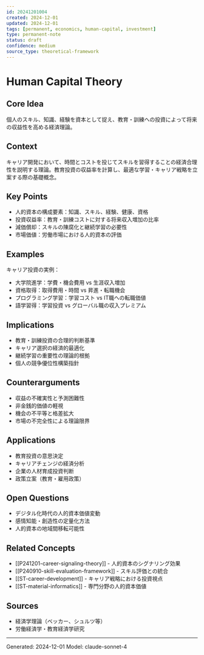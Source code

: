 ```yaml
---
id: 20241201004
created: 2024-12-01
updated: 2024-12-01
tags: [permanent, economics, human-capital, investment]
type: permanent-note
status: draft
confidence: medium
source_type: theoretical-framework
---
```


# Human Capital Theory

## Core Idea
個人のスキル、知識、経験を資本として捉え、教育・訓練への投資によって将来の収益性を高める経済理論。

## Context
キャリア開発において、時間とコストを投じてスキルを習得することの経済合理性を説明する理論。教育投資の収益率を計算し、最適な学習・キャリア戦略を立案する際の基礎概念。

## Key Points
- 人的資本の構成要素：知識、スキル、経験、健康、資格
- 投資収益率：教育・訓練コストに対する将来収入増加の比率
- 減価償却：スキルの陳腐化と継続学習の必要性
- 市場価値：労働市場における人的資本の評価

## Examples
キャリア投資の実例：
- 大学院進学：学費・機会費用 vs 生涯収入増加
- 資格取得：取得費用・時間 vs 昇進・転職機会
- プログラミング学習：学習コスト vs IT職への転職価値
- 語学習得：学習投資 vs グローバル職の収入プレミアム

## Implications
- 教育・訓練投資の合理的判断基準
- キャリア選択の経済的最適化
- 継続学習の重要性の理論的根拠
- 個人の競争優位性構築指針

## Counterarguments
- 収益の不確実性と予測困難性
- 非金銭的価値の軽視
- 機会の不平等と格差拡大
- 市場の不完全性による理論限界

## Applications
- 教育投資の意思決定
- キャリアチェンジの経済分析
- 企業の人材育成投資判断
- 政策立案（教育・雇用政策）

## Open Questions
- デジタル化時代の人的資本価値変動
- 感情知能・創造性の定量化方法
- 人的資本の地域間移転可能性

## Related Concepts
- [[P241201-career-signaling-theory]] - 人的資本のシグナリング効果
- [[P240910-skill-evaluation-framework]] - スキル評価との統合
- [[ST-career-development]] - キャリア戦略における投資視点
- [[ST-material-informatics]] - 専門分野の人的資本価値

## Sources
- 経済学理論（ベッカー、シュルツ等）
- 労働経済学・教育経済学研究

---
Generated: 2024-12-01
Model: claude-sonnet-4